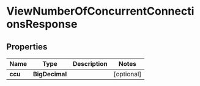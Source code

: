 

# ViewNumberOfConcurrentConnectionsResponse


## Properties

| Name | Type | Description | Notes |
|------------ | ------------- | ------------- | -------------|
|**ccu** | **BigDecimal** |  |  [optional] |



